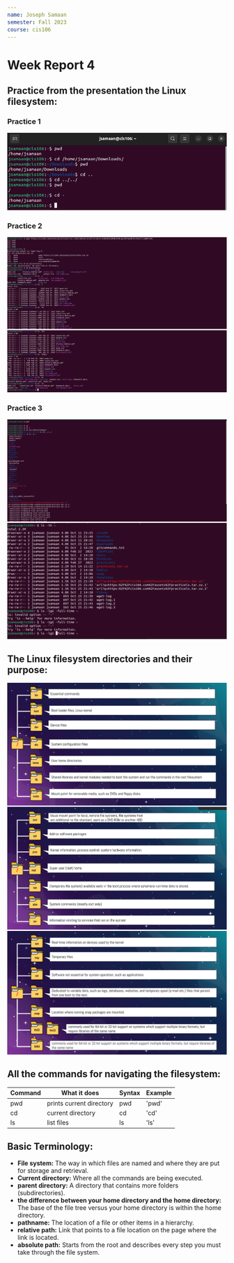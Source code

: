 ```yaml
---
name: Joseph Samaan
semester: Fall 2023
course: cis106
---
```


# Week Report 4

## Practice from the presentation the Linux filesystem:

### Practice 1
![Practice 1](practice1.png)
### Practice 2
![Practice 2](practice2.1.png)
![Practice 2](pratice2.2.png)
### Practice 3
![Practice 3](practice3.1.png)
![Practice 3](practice3.2.png)

## The Linux filesystem directories and their purpose:

![File System 1](fs1.1.png)<br>
![File System 2](fs1.2.png)<br>
![File System 3](fs1.3.png)

## All the commands for navigating the filesystem:

| Command | What it does             | Syntax | Example |
| ------- | ------------------------ | ------ | ------- |
| pwd     | prints current directory | pwd    | 'pwd'   |
| cd      | current directory        | cd     | 'cd'    |
| ls      | list files               | ls     | 'ls'    |

## Basic Terminology:
* **File system:** The way in which files are named and where they are put for storage and retrieval. 
* **Current directory:** Where all the commands are being executed.
* **parent directory:** A directory that contains more folders (subdirectories).
* **the difference between your home directory and the home directory:** The base of the file tree versus your home directory is within the home directory.
* **pathname:** The location of a file or other items in a hierarchy.
* **relative path:** Link that points to a file location on the page where the link is located.
* **absolute path:** Starts from the root and describes every step you must take through the file system.
